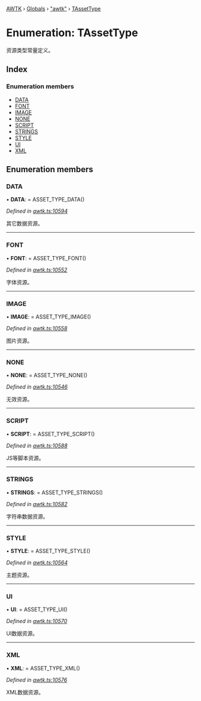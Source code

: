 [AWTK](../README.md) › [Globals](../globals.md) › ["awtk"](../modules/_awtk_.md) › [TAssetType](_awtk_.tassettype.md)

# Enumeration: TAssetType

资源类型常量定义。

## Index

### Enumeration members

* [DATA](_awtk_.tassettype.md#data)
* [FONT](_awtk_.tassettype.md#font)
* [IMAGE](_awtk_.tassettype.md#image)
* [NONE](_awtk_.tassettype.md#none)
* [SCRIPT](_awtk_.tassettype.md#script)
* [STRINGS](_awtk_.tassettype.md#strings)
* [STYLE](_awtk_.tassettype.md#style)
* [UI](_awtk_.tassettype.md#ui)
* [XML](_awtk_.tassettype.md#xml)

## Enumeration members

###  DATA

• **DATA**: =  ASSET_TYPE_DATA()

*Defined in [awtk.ts:10594](https://github.com/zlgopen/awtk-binding/blob/066f953/tools/code_gen/js/output/awtk.ts#L10594)*

其它数据资源。

___

###  FONT

• **FONT**: =  ASSET_TYPE_FONT()

*Defined in [awtk.ts:10552](https://github.com/zlgopen/awtk-binding/blob/066f953/tools/code_gen/js/output/awtk.ts#L10552)*

字体资源。

___

###  IMAGE

• **IMAGE**: =  ASSET_TYPE_IMAGE()

*Defined in [awtk.ts:10558](https://github.com/zlgopen/awtk-binding/blob/066f953/tools/code_gen/js/output/awtk.ts#L10558)*

图片资源。

___

###  NONE

• **NONE**: =  ASSET_TYPE_NONE()

*Defined in [awtk.ts:10546](https://github.com/zlgopen/awtk-binding/blob/066f953/tools/code_gen/js/output/awtk.ts#L10546)*

无效资源。

___

###  SCRIPT

• **SCRIPT**: =  ASSET_TYPE_SCRIPT()

*Defined in [awtk.ts:10588](https://github.com/zlgopen/awtk-binding/blob/066f953/tools/code_gen/js/output/awtk.ts#L10588)*

JS等脚本资源。

___

###  STRINGS

• **STRINGS**: =  ASSET_TYPE_STRINGS()

*Defined in [awtk.ts:10582](https://github.com/zlgopen/awtk-binding/blob/066f953/tools/code_gen/js/output/awtk.ts#L10582)*

字符串数据资源。

___

###  STYLE

• **STYLE**: =  ASSET_TYPE_STYLE()

*Defined in [awtk.ts:10564](https://github.com/zlgopen/awtk-binding/blob/066f953/tools/code_gen/js/output/awtk.ts#L10564)*

主题资源。

___

###  UI

• **UI**: =  ASSET_TYPE_UI()

*Defined in [awtk.ts:10570](https://github.com/zlgopen/awtk-binding/blob/066f953/tools/code_gen/js/output/awtk.ts#L10570)*

UI数据资源。

___

###  XML

• **XML**: =  ASSET_TYPE_XML()

*Defined in [awtk.ts:10576](https://github.com/zlgopen/awtk-binding/blob/066f953/tools/code_gen/js/output/awtk.ts#L10576)*

XML数据资源。
